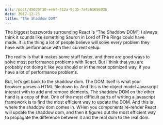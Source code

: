 ```yaml
---
url: /post/45020f10-ee6f-412a-9cd5-7a4c6165603b
date: 2017-12-25
title: "The Shaddow DOM"
---
```


The biggest buzzwords surrounding React is &#8220;The Shaddow DOM&#8221;; I always think it sounds like something Sauron in Lord of The Rings could have made. It is the thing a lot of people believe will solve every problem they have with performance with their current setup.



The reality is that it makes some stuff faster, and there are good ways to solve most performance problems with React. But I think that you are probably not doing it like you should or in the most optimized way, if you have a lot of performance problems.



But, let&#8217;s get back to the shaddow dom. The DOM itself is what your browser parses a HTML file down to. And this is the object model Javascript interact with to add and remove elements. The shaddow DOM on the other hand is a copy of that. One of the most difficult parts of writing a javascript framework is to find the most efficient way to update the DOM. And this is where the shaddow dom comes in. WHen you components re-render React will update the shaddow dom, and then it figures out the most efficient way to propagate the difference between it and the real dom to the real dom.